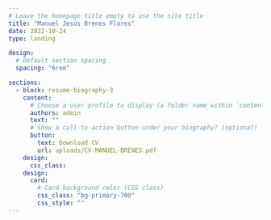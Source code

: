 ```yaml
---
# Leave the homepage title empty to use the site title
title: "Manuel Jesús Brenes Flores"
date: 2022-10-24
type: landing

design:
  # Default section spacing
  spacing: "6rem"

sections:
  - block: resume-biography-3
    content:
      # Choose a user profile to display (a folder name within `content/authors/`)
      authors: admin
      text: ""
      # Show a call-to-action button under your biography? (optional)
      button:
        text: Download CV
        url: uploads/CV-MANUEL-BRENES.pdf
    design:
      css_class:
    design:
      card:
        # Card background color (CSS class)
        css_class: "bg-primary-700"
        css_style: ""
---
```

